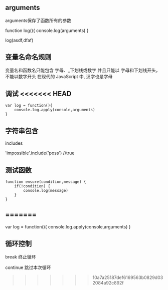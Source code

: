 arguments
-----------
arguments保存了函数所有的参数

function log(){
    console.log(arguments)
}

log(asdf,dfaf)


 变量名命名规则
-------------
 变量名和函数名只能包含 字母、_下划线或数字
 并且只能以 字母和下划线开头，不能以数字开头
 在现代的 JavaScript 中, 汉字也是字母


 调试
<<<<<<< HEAD
--------

    var log = function(){
        console.log.apply(console,arguments)
    }

字符串包含
--------

includes

'impossible'.include('poss') //true

测试函数
------

    function ensure(condition,message) {
        if(!condition) {
            console.log(message)
        }
    }


=======
----------
 var log = function(){
     console.log.apply(console,arguments)
 }

 循环控制
----------

break 终止循环

continue 跳过本次循环
>>>>>>> 10a7a25187def6169563b0829d032084a92c892f
